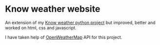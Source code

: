 
# Know weather website 

An extension of my [Know weather python project](https://github.com/peacekeeper09/know_weather) but improved, better and worked on html, css and javascript.


I have taken help of [OpenWeatherMap](https://openweathermap.org/api) API for this project.

